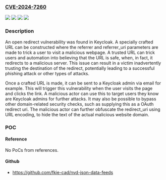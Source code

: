 ### [CVE-2024-7260](https://cve.mitre.org/cgi-bin/cvename.cgi?name=CVE-2024-7260)
![](https://img.shields.io/static/v1?label=Product&message=Red%20Hat%20Build%20of%20Keycloak&color=blue)
![](https://img.shields.io/static/v1?label=Product&message=Red%20Hat%20build%20of%20Keycloak%2024&color=blue)
![](https://img.shields.io/static/v1?label=Version&message=n%2Fa&color=blue)
![](https://img.shields.io/static/v1?label=Vulnerability&message=URL%20Redirection%20to%20Untrusted%20Site%20('Open%20Redirect')&color=brighgreen)

### Description

An open redirect vulnerability was found in Keycloak. A specially crafted URL can be constructed where the referrer and referrer_uri parameters are made to trick a user to visit a malicious webpage. A trusted URL can trick users and automation into believing that the URL is safe, when, in fact, it redirects to a malicious server. This issue can result in a victim inadvertently trusting the destination of the redirect, potentially leading to a successful phishing attack or other types of attacks.Once a crafted URL is made, it can be sent to a Keycloak admin via email for example. This will trigger this vulnerability when the user visits the page and clicks the link. A malicious actor can use this to target users they know are Keycloak admins for further attacks. It may also be possible to bypass other domain-related security checks, such as supplying this as a OAuth redirect uri. The malicious actor can further obfuscate the redirect_uri using URL encoding, to hide the text of the actual malicious website domain.

### POC

#### Reference
No PoCs from references.

#### Github
- https://github.com/fkie-cad/nvd-json-data-feeds

